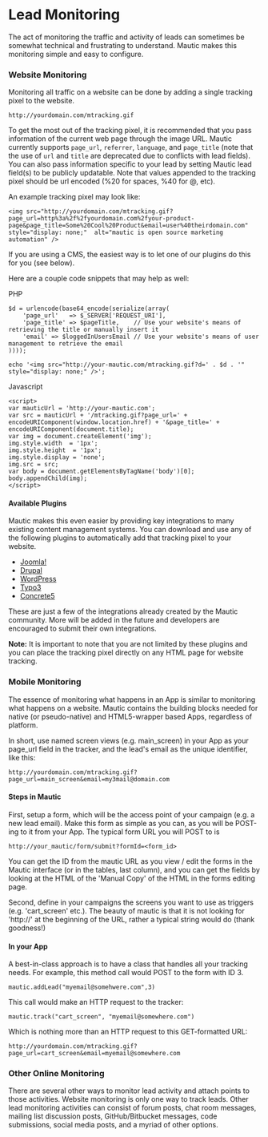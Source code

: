 # Lead Monitoring
The act of monitoring the traffic and activity of leads can sometimes be somewhat technical and frustrating to understand. Mautic makes this monitoring simple and easy to configure.

### Website Monitoring

Monitoring all traffic on a website can be done by adding a single tracking pixel to the website.

```
http://yourdomain.com/mtracking.gif
```

To get the most out of the tracking pixel, it is recommended that you pass information of the current web page through the image URL.  Mautic currently supports `page_url`, `referrer`, `language`, and `page_title` (note that the use of `url` and `title` are deprecated due to conflicts with lead fields).  You can also pass information specific to your lead by setting Mautic lead field(s) to be publicly updatable. Note that values appended to the tracking pixel should be url encoded (%20 for spaces, %40 for @, etc).

An example tracking pixel may look like:

```
<img src="http://yourdomain.com/mtracking.gif?page_url=http%3a%2f%2fyourdomain.com%2fyour-product-page&page_title=Some%20Cool%20Product&email=user%40theirdomain.com" style="display: none;"  alt="mautic is open source marketing automation" />
```

If you are using a CMS, the easiest way is to let one of our plugins do this for you (see below).

Here are a couple code snippets that may help as well:

PHP

```
$d = urlencode(base64_encode(serialize(array(
    'page_url'   => $_SERVER['REQUEST_URI'], 
    'page_title' => $pageTitle,    // Use your website's means of retrieving the title or manually insert it
    'email' => $loggedInUsersEmail // Use your website's means of user management to retrieve the email
))));

echo '<img src="http://your-mautic.com/mtracking.gif?d=' . $d . '" style="display: none;" />';
```

Javascript

```
<script>
var mauticUrl = 'http://your-mautic.com';    
var src = mauticUrl + '/mtracking.gif?page_url=' + encodeURIComponent(window.location.href) + '&page_title=' + encodeURIComponent(document.title);    
var img = document.createElement('img');    
img.style.width  = '1px';    
img.style.height  = '1px';    
img.style.display = 'none';    
img.src = src;    
var body = document.getElementsByTagName('body')[0];    
body.appendChild(img);
</script>
```

#### Available Plugins

Mautic makes this even easier by providing key integrations to many existing content management systems. You can download and use any of the following plugins to automatically add that tracking pixel to your website.

* [Joomla!](http://mautic.org/integration/joomla)
* [Drupal](http://mautic.org/integration/drupal)
* [WordPress](http://mautic.org/integration/wordpress)
* [Typo3](http://mautic.org/integration/typo3)
* [Concrete5](http://mautic.org/integration/concrete5)

These are just a few of the integrations already created by the Mautic community. More will be added in the future and developers are encouraged to submit their own integrations.

**Note:** It is important to note that you are not limited by these plugins and you can place the tracking pixel directly on any HTML page for website tracking.

### Mobile Monitoring

The essence of monitoring what happens in an App is similar to monitoring what happens on a website. Mautic contains the building blocks needed for native (or pseudo-native) and HTML5-wrapper based Apps, regardless of platform.

In short, use named screen views (e.g. main_screen) in your App as your page_url field in the tracker, and the lead's email as the unique identifier, like this:

```
http://yourdomain.com/mtracking.gif?page_url=main_screen&email=my3mail@domain.com
```

#### Steps in Mautic

First, setup a form, which will be the access point of your campaign (e.g. a new lead email). Make this form as simple as you can, as you will be POST-ing to it from your App. The typical form URL you will POST to is 

```
http://your_mautic/form/submit?formId=<form_id>
```

You can get the ID from the mautic URL as you view / edit the forms in the Mautic interface (or in the tables, last column), and you can get the fields by looking at the HTML of the 'Manual Copy' of the HTML in the forms editing page.


Second, define in your campaigns the screens you want to use as triggers (e.g. 'cart_screen' etc.). The beauty of mautic is that it is not looking for 'http://' at the beginning of the URL, rather a typical string would do (thank goodness!)

#### In your App

A best-in-class approach is to have a class that handles all your tracking needs. For example, this method call would POST to the form with ID 3.

```
mautic.addLead("myemail@somehwere.com",3)
```

This call would make an HTTP request to the tracker:

```
mautic.track("cart_screen", "myemail@somewhere.com")
```

Which is nothing more than an HTTP request to this GET-formatted URL:
```
http://yourdomain.com/mtracking.gif?page_url=cart_screen&email=myemail@somewhere.com
```



### Other Online Monitoring

There are several other ways to monitor lead activity and attach points to those activities. Website monitoring is only one way to track leads. Other lead monitoring activities can consist of forum posts, chat room messages, mailing list discussion posts, GitHub/Bitbucket messages, code submissions, social media posts, and a myriad of other options.
